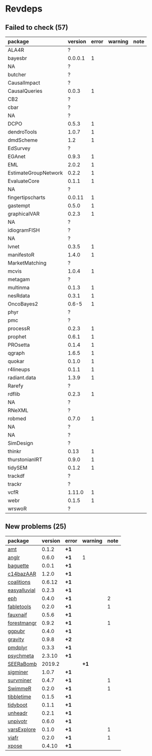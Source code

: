 # Revdeps

## Failed to check (57)

|package              |version |error |warning |note |
|:--------------------|:-------|:-----|:-------|:----|
|ALA4R                |?       |      |        |     |
|bayesbr              |0.0.0.1 |1     |        |     |
|NA                   |?       |      |        |     |
|butcher              |?       |      |        |     |
|CausalImpact         |?       |      |        |     |
|CausalQueries        |0.0.3   |1     |        |     |
|CB2                  |?       |      |        |     |
|cbar                 |?       |      |        |     |
|NA                   |?       |      |        |     |
|DCPO                 |0.5.3   |1     |        |     |
|dendroTools          |1.0.7   |1     |        |     |
|dmdScheme            |1.2     |1     |        |     |
|EdSurvey             |?       |      |        |     |
|EGAnet               |0.9.3   |1     |        |     |
|EML                  |2.0.2   |1     |        |     |
|EstimateGroupNetwork |0.2.2   |1     |        |     |
|EvaluateCore         |0.1.1   |1     |        |     |
|NA                   |?       |      |        |     |
|fingertipscharts     |0.0.11  |1     |        |     |
|gastempt             |0.5.0   |1     |        |     |
|graphicalVAR         |0.2.3   |1     |        |     |
|NA                   |?       |      |        |     |
|idiogramFISH         |?       |      |        |     |
|NA                   |?       |      |        |     |
|lvnet                |0.3.5   |1     |        |     |
|manifestoR           |1.4.0   |1     |        |     |
|MarketMatching       |?       |      |        |     |
|mcvis                |1.0.4   |1     |        |     |
|metagam              |?       |      |        |     |
|multinma             |0.1.3   |1     |        |     |
|nesRdata             |0.3.1   |1     |        |     |
|OncoBayes2           |0.6-5   |1     |        |     |
|phyr                 |?       |      |        |     |
|pmc                  |?       |      |        |     |
|processR             |0.2.3   |1     |        |     |
|prophet              |0.6.1   |1     |        |     |
|PROsetta             |0.1.4   |1     |        |     |
|qgraph               |1.6.5   |1     |        |     |
|quokar               |0.1.0   |1     |        |     |
|r4lineups            |0.1.1   |1     |        |     |
|radiant.data         |1.3.9   |1     |        |     |
|Rarefy               |?       |      |        |     |
|rdflib               |0.2.3   |1     |        |     |
|NA                   |?       |      |        |     |
|RNeXML               |?       |      |        |     |
|robmed               |0.7.0   |1     |        |     |
|NA                   |?       |      |        |     |
|NA                   |?       |      |        |     |
|SimDesign            |?       |      |        |     |
|thinkr               |0.13    |1     |        |     |
|thurstonianIRT       |0.9.0   |1     |        |     |
|tidySEM              |0.1.2   |1     |        |     |
|trackdf              |?       |      |        |     |
|trackr               |?       |      |        |     |
|vcfR                 |1.11.0  |1     |        |     |
|webr                 |0.1.5   |1     |        |     |
|wrswoR               |?       |      |        |     |

## New problems (25)

|package                                  |version |error  |warning |note |
|:----------------------------------------|:-------|:------|:-------|:----|
|[amt](problems.md#amt)                   |0.1.2   |__+1__ |        |     |
|[anglr](problems.md#anglr)               |0.6.0   |__+1__ |1       |     |
|[baguette](problems.md#baguette)         |0.0.1   |__+1__ |        |     |
|[c14bazAAR](problems.md#c14bazaar)       |1.2.0   |__+1__ |        |     |
|[coalitions](problems.md#coalitions)     |0.6.12  |__+1__ |        |     |
|[easyalluvial](problems.md#easyalluvial) |0.2.3   |__+1__ |        |     |
|[eph](problems.md#eph)                   |0.4.0   |__+1__ |        |2    |
|[fabletools](problems.md#fabletools)     |0.2.0   |__+1__ |        |1    |
|[fauxnaif](problems.md#fauxnaif)         |0.5.6   |__+1__ |        |     |
|[forestmangr](problems.md#forestmangr)   |0.9.2   |__+1__ |        |1    |
|[ggpubr](problems.md#ggpubr)             |0.4.0   |__+1__ |        |     |
|[gravity](problems.md#gravity)           |0.9.8   |__+2__ |        |     |
|[pmdplyr](problems.md#pmdplyr)           |0.3.3   |__+1__ |        |     |
|[psychmeta](problems.md#psychmeta)       |2.3.10  |__+1__ |        |     |
|[SEERaBomb](problems.md#seerabomb)       |2019.2  |       |__+1__  |     |
|[sigminer](problems.md#sigminer)         |1.0.7   |__+1__ |        |     |
|[survminer](problems.md#survminer)       |0.4.7   |__+1__ |        |1    |
|[SwimmeR](problems.md#swimmer)           |0.2.0   |__+1__ |        |1    |
|[tibbletime](problems.md#tibbletime)     |0.1.5   |__+1__ |        |     |
|[tidyboot](problems.md#tidyboot)         |0.1.1   |__+1__ |        |     |
|[unheadr](problems.md#unheadr)           |0.2.1   |__+1__ |        |     |
|[unpivotr](problems.md#unpivotr)         |0.6.0   |__+1__ |        |     |
|[varsExplore](problems.md#varsexplore)   |0.1.0   |__+1__ |        |1    |
|[viafr](problems.md#viafr)               |0.2.0   |__+1__ |        |1    |
|[xpose](problems.md#xpose)               |0.4.10  |__+1__ |        |     |

